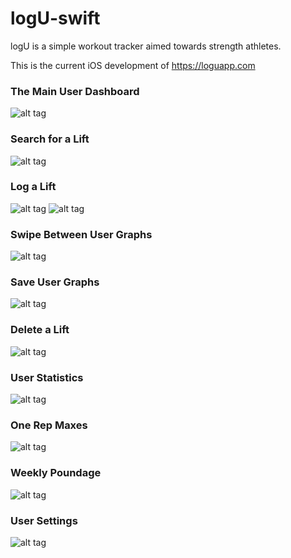 # logU-swift

logU is a simple workout tracker aimed towards strength athletes.

This is the current iOS development of https://loguapp.com


### The Main User Dashboard


![alt tag](http://i.imgur.com/Y3de413.png?1)


### Search for a Lift


![alt tag](http://i.imgur.com/557UHNn.png?1)

### Log a Lift



![alt tag](http://i.imgur.com/y7xqeAV.png&1)
![alt tag](http://i.imgur.com/d0Inh5w.png&1)

### Swipe Between User Graphs



![alt tag](http://i.imgur.com/iq9RkuH.png&1)



### Save User Graphs



![alt tag](http://i.imgur.com/GebN84K.png&1)



### Delete a Lift



![alt tag](http://i.imgur.com/LKYUK7z.png)



### User Statistics



![alt tag](http://i.imgur.com/WJ8pBsG.png?1)



### One Rep Maxes


![alt tag](http://i.imgur.com/CUfTr5Z.png?2)


### Weekly Poundage


![alt tag](http://i.imgur.com/nWQgJy7.png&1)


### User Settings


![alt tag](http://i.imgur.com/PkGUhl3.png?1)
